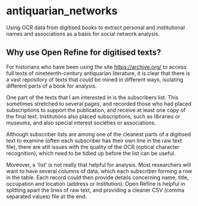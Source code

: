 # antiquarian_networks
Using OCR data from digitised books to extract personal and institutional names and associations as a basis for social network analysis.

## Why use Open Refine for digitised texts?
For historians who have been using the site https://archive.org/ to access full texts of nineteenth-century antiquarian literature, it is clear that there is a vast repository of texts that could be mined in different ways, isolating different parts of a book for analysis.

One part of the texts that I am interested in is the subscribers list. This sometimes stretched to several pages, and recorded those who had placed subscriptions to support the publication, and receive at least one copy of the final text. Institutions also placed subscriptions, such as libraries or museums, and also special interest societies or associations.

Although subscriber lists are among one of the cleanest parts of a digitised text to examine (often each subscriber has their own line in the raw text file), there are still issues with the quality of the OCR (optical character recognition), which need to be tidied up before the list can be useful.

Moreover, a 'list' is not really that helpful for analysis. Most researchers will want to have several columns of data, which each subscriber forming a row in the table. Each record could then provide details concerning name, title, occupation and location (address or institution). Open Refine is helpful in splitting apart the lines of raw text, and providing a cleaner CSV (comma separated values) file at the end.
